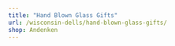 ```yaml
---
title: "Hand Blown Glass Gifts"
url: /wisconsin-dells/hand-blown-glass-gifts/
shop: Andenken
---
```

